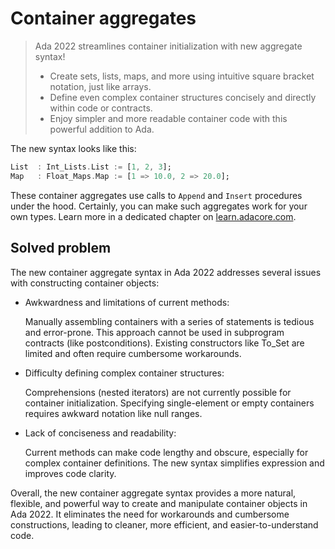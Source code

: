 # Container aggregates

> Ada 2022 streamlines container initialization with new aggregate syntax!
>
> - Create sets, lists, maps, and more using intuitive square bracket notation,
>   just like arrays.
> - Define even complex container structures concisely and directly within code
>   or contracts.
> - Enjoy simpler and more readable container code with this powerful addition
>   to Ada.

The new syntax looks like this:

```ada
List  : Int_Lists.List := [1, 2, 3];
Map   : Float_Maps.Map := [1 => 10.0, 2 => 20.0];
```

These container aggregates use calls to `Append` and `Insert` procedures under
the hood. Certainly, you can make such aggregates work for your own types. Learn
more in a dedicated chapter on
[learn.adacore.com](https://learn.adacore.com/courses/whats-new-in-ada-2022/chapters/container_aggregates.html).

## Solved problem

The new container aggregate syntax in Ada 2022 addresses several issues with
constructing container objects:

- Awkwardness and limitations of current methods:

  Manually assembling containers with a series of statements is tedious and
  error-prone. This approach cannot be used in subprogram contracts (like
  postconditions). Existing constructors like To_Set are limited and often
  require cumbersome workarounds.

- Difficulty defining complex container structures:

  Comprehensions (nested iterators) are not currently possible for container
  initialization. Specifying single-element or empty containers requires awkward
  notation like null ranges.

- Lack of conciseness and readability:

  Current methods can make code lengthy and obscure, especially for complex
  container definitions. The new syntax simplifies expression and improves code
  clarity.

Overall, the new container aggregate syntax provides a more natural, flexible,
and powerful way to create and manipulate container objects in Ada 2022. It
eliminates the need for workarounds and cumbersome constructions, leading to
cleaner, more efficient, and easier-to-understand code.
